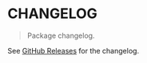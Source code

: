 # CHANGELOG

> Package changelog.

See [GitHub Releases](https://github.com/stdlib-js/strided-napi-binary/releases) for the changelog.